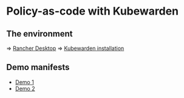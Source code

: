 # Policy-as-code with Kubewarden

## The environment
=> [Rancher Desktop](https://rancherdesktop.io)
=> [Kubewarden installation](https://docs.kubewarden.io/quick-start)

## Demo manifests

- [Demo 1](./manifests)
- [Demo 2](./manifests-2)




